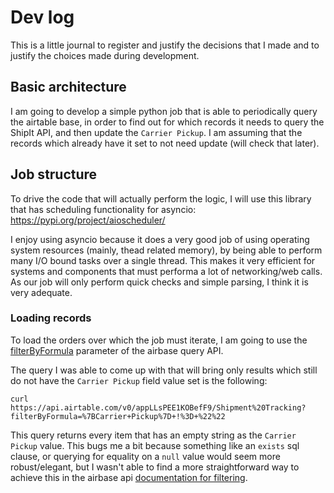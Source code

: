 # Dev log

This is a little journal to register and justify the decisions that I made and to justify the choices made during development.

## Basic architecture

I am going to develop a simple python job that is able to periodically query the airtable base, in order to find out for which records it
needs to query the ShipIt API, and then update the `Carrier Pickup`. I am assuming that the records which already have it set to not need update (will check that later).

## Job structure

To drive the code that will actually perform the logic, I will use this library that has scheduling functionality for asyncio: https://pypi.org/project/aioscheduler/

I enjoy using asyncio because it does a very good job of using operating system resources (mainly, thead related memory), by being able to perform many I/O bound tasks
over a single thread. This makes it very efficient for systems and components that must performa a lot of networking/web calls. As our job will only perform quick checks
and simple parsing, I think it is very adequate.

### Loading records

To load the orders over which the job must iterate, I am going to use the [filterByFormula](https://support.airtable.com/hc/en-us/articles/223247187-How-do-I-sort-filter-or-retrieve-ordered-records-in-the-API-)
parameter of the airbase query API.

The query I was able to come up with that will bring only results which still do not have the `Carrier Pickup` field value set is the following:

```
curl https://api.airtable.com/v0/appLLsPEE1KOBefF9/Shipment%20Tracking?filterByFormula=%7BCarrier+Pickup%7D+!%3D+%22%22
```

This query returns every item that has an empty string as the `Carrier Pickup` value. This bugs me a bit because something
like an `exists` sql clause, or querying for equality on a `null` value would seem more robust/elegant, but I wasn't able 
to find a more straightforward way to achieve this in the airbase api [documentation for filtering](https://support.airtable.com/hc/en-us/articles/203255215).
